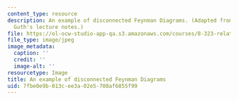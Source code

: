 ```yaml
---
content_type: resource
description: An example of disconnected Feynman Diagrams. (Adapted from Prof. Alan
  Guth's lecture notes.)
file: https://ol-ocw-studio-app-qa.s3.amazonaws.com/courses/8-323-relativistic-quantum-field-theory-i-spring-2008/7fbe0e9b013cee3a02e5708af6855f99_chp_feynman.jpg
file_type: image/jpeg
image_metadata:
  caption: ''
  credit: ''
  image-alt: ''
resourcetype: Image
title: An example of disconnected Feynman Diagrams
uid: 7fbe0e9b-013c-ee3a-02e5-708af6855f99
---
```

